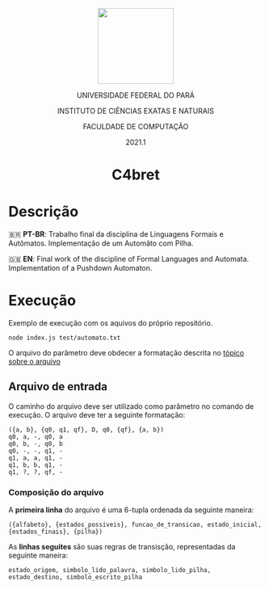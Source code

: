 <p align="center">
<img src="https://ascom.ufpa.br/images/Brasao/UFPA.png" height="150px">
</p>
<p align="center">UNIVERSIDADE FEDERAL DO PARÁ</p>
<p align="center">INSTITUTO DE CIÊNCIAS EXATAS E NATURAIS</p>
<p align="center">FACULDADE DE COMPUTAÇÃO</p>
<p align="center">2021.1</p>

<h1 align="center">C4bret</h1>

# Descrição
🇧🇷 **PT-BR**: Trabalho final da disciplina de Linguagens Formais e Autômatos.
Implementação de um Automâto com Pilha.

🇬🇧 **EN**: Final work of the discipline of Formal Languages and Automata.
Implementation of a Pushdown Automaton.

# Execução

Exemplo de execução com os aquivos do próprio repositório.

```
node index.js test/automato.txt
```

O arquivo do parâmetro deve obdecer a formatação descrita no [tópico sobre o arquivo](#arquivo-de-entrada)

## Arquivo de entrada

O caminho do arquivo deve ser utilizado como parâmetro no comando de execução. O arquivo deve ter a seguinte formatação:

```
({a, b}, {q0, q1, qf}, D, q0, {qf}, {a, b})
q0, a, -, q0, a
q0, b, -, q0, b
q0, -, -, q1, -
q1, a, a, q1, -
q1, b, b, q1, -
q1, ?, ?, qf, -
```

### Composição do arquivo

A **primeira linha** do arquivo é uma 6-tupla ordenada da seguinte maneira:

```
({alfabeto}, {estados_possiveis}, funcao_de_transicao, estado_inicial, {estados_finais}, {pilha})
```

As **linhas seguites** são suas regras de transisção, representadas da seguinte maneira:

```
estado_origem, simbolo_lido_palavra, simbolo_lido_pilha, estado_destino, simbolo_escrito_pilha
```
